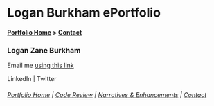 # Logan Burkham ePortfolio 
#### [Portfolio Home](./README.md) > [Contact](./contact_me.md)

### Logan Zane Burkham
Email me [using this link](mailto:logan.z.burkham+ePortfolio@gmail.com?subject=Contact%20from%20ePortfolio) 

LinkedIn | Twitter

###### [Portfolio Home](./README.md) | [Code Review](./code_review.md) | [Narratives & Enhancements](./narratives_and_enhancements_lander.md) | [Contact](./contact_me.md)

